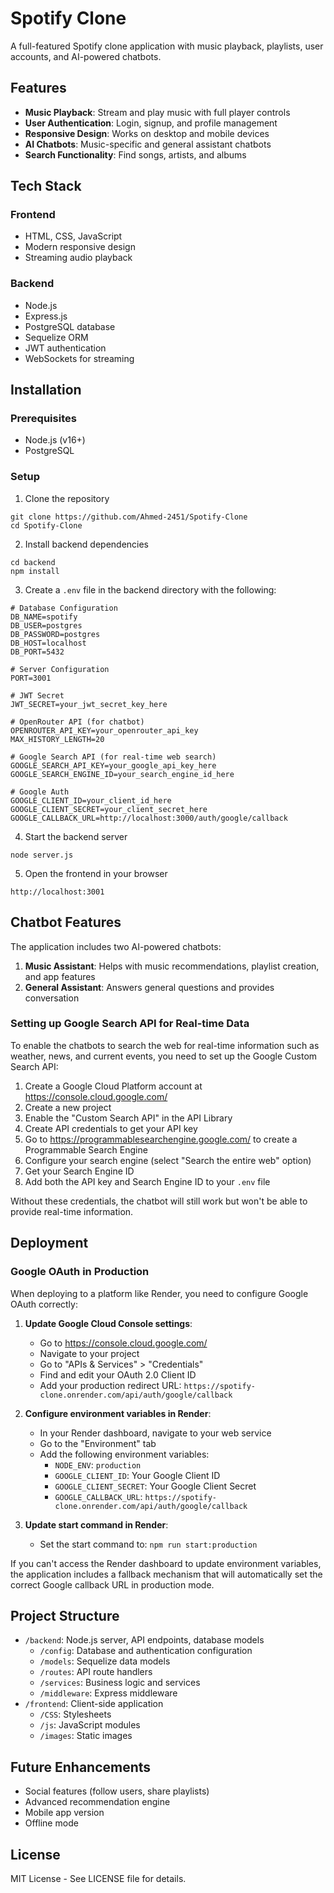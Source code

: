 # Spotify Clone

A full-featured Spotify clone application with music playback, playlists, user accounts, and AI-powered chatbots.

## Features

- **Music Playback**: Stream and play music with full player controls
- **User Authentication**: Login, signup, and profile management
- **Responsive Design**: Works on desktop and mobile devices
- **AI Chatbots**: Music-specific and general assistant chatbots
- **Search Functionality**: Find songs, artists, and albums

## Tech Stack

### Frontend
- HTML, CSS, JavaScript
- Modern responsive design
- Streaming audio playback

### Backend
- Node.js
- Express.js
- PostgreSQL database
- Sequelize ORM
- JWT authentication
- WebSockets for streaming

## Installation

### Prerequisites
- Node.js (v16+)
- PostgreSQL

### Setup

1. Clone the repository
```
git clone https://github.com/Ahmed-2451/Spotify-Clone
cd Spotify-Clone
```

2. Install backend dependencies
```
cd backend
npm install
```

3. Create a `.env` file in the backend directory with the following:
```
# Database Configuration
DB_NAME=spotify
DB_USER=postgres
DB_PASSWORD=postgres
DB_HOST=localhost
DB_PORT=5432

# Server Configuration
PORT=3001

# JWT Secret
JWT_SECRET=your_jwt_secret_key_here

# OpenRouter API (for chatbot)
OPENROUTER_API_KEY=your_openrouter_api_key
MAX_HISTORY_LENGTH=20

# Google Search API (for real-time web search)
GOOGLE_SEARCH_API_KEY=your_google_api_key_here
GOOGLE_SEARCH_ENGINE_ID=your_search_engine_id_here

# Google Auth
GOOGLE_CLIENT_ID=your_client_id_here
GOOGLE_CLIENT_SECRET=your_client_secret_here
GOOGLE_CALLBACK_URL=http://localhost:3000/auth/google/callback
```

4. Start the backend server
```
node server.js
```

5. Open the frontend in your browser
```
http://localhost:3001
```

## Chatbot Features

The application includes two AI-powered chatbots:

1. **Music Assistant**: Helps with music recommendations, playlist creation, and app features
2. **General Assistant**: Answers general questions and provides conversation

### Setting up Google Search API for Real-time Data

To enable the chatbots to search the web for real-time information such as weather, news, and current events, you need to set up the Google Custom Search API:

1. Create a Google Cloud Platform account at https://console.cloud.google.com/
2. Create a new project
3. Enable the "Custom Search API" in the API Library
4. Create API credentials to get your API key
5. Go to https://programmablesearchengine.google.com/ to create a Programmable Search Engine
6. Configure your search engine (select "Search the entire web" option)
7. Get your Search Engine ID
8. Add both the API key and Search Engine ID to your `.env` file

Without these credentials, the chatbot will still work but won't be able to provide real-time information.

## Deployment

### Google OAuth in Production

When deploying to a platform like Render, you need to configure Google OAuth correctly:

1. **Update Google Cloud Console settings**:
   - Go to https://console.cloud.google.com/
   - Navigate to your project
   - Go to "APIs & Services" > "Credentials"
   - Find and edit your OAuth 2.0 Client ID
   - Add your production redirect URL: `https://spotify-clone.onrender.com/api/auth/google/callback`
   
2. **Configure environment variables in Render**:
   - In your Render dashboard, navigate to your web service
   - Go to the "Environment" tab
   - Add the following environment variables:
     - `NODE_ENV`: `production`
     - `GOOGLE_CLIENT_ID`: Your Google Client ID
     - `GOOGLE_CLIENT_SECRET`: Your Google Client Secret
     - `GOOGLE_CALLBACK_URL`: `https://spotify-clone.onrender.com/api/auth/google/callback`

3. **Update start command in Render**:
   - Set the start command to: `npm run start:production`

If you can't access the Render dashboard to update environment variables, the application includes a fallback mechanism that will automatically set the correct Google callback URL in production mode.

## Project Structure

- `/backend`: Node.js server, API endpoints, database models
  - `/config`: Database and authentication configuration
  - `/models`: Sequelize data models
  - `/routes`: API route handlers
  - `/services`: Business logic and services
  - `/middleware`: Express middleware
- `/frontend`: Client-side application
  - `/CSS`: Stylesheets
  - `/js`: JavaScript modules
  - `/images`: Static images

## Future Enhancements

- Social features (follow users, share playlists)
- Advanced recommendation engine
- Mobile app version
- Offline mode

## License

MIT License - See LICENSE file for details. 
